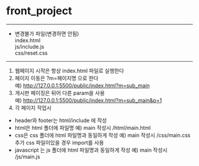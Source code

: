 # front_project

---
* 변경불가 파일(변경하면 안됨)  
index.html  
js/include.js  
css/reset.css  
---
1. 웹페이지 시작은 항상 index.html 파일로 실행한다
2. 페이지 이동은 ?m=페이지명 으로 한다  
예) http://127.0.0.1:5500/public/index.html?m=sub_main
3. 게시판 페이징은 뒤어 다른 param을 사용  
예) http://127.0.0.1:5500/public/index.html?m=sub_main&p=1
4. 각 페이지 작업시
- header와 footer는 html/include 에 작성
- html은 html 폴더에 파일명
    예) main 작성시 /html/main.html
- css은 css 폴더에 html 파일명과 동일하게 작성
    예) main 작성시 /css/main.css
        추가 css 파일이있을 경우 import를 사용
- javascript 는 js 폴더에 html 파일명과 동일하게 작성
    예) main 작성시 /js/main.js
            